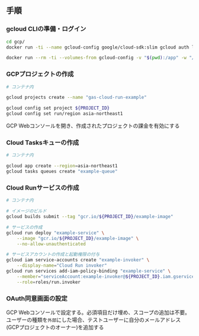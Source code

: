 ## 手順

### gcloud CLIの準備・ログイン

```sh
cd gcp/
docker run -ti --name gcloud-config google/cloud-sdk:slim gcloud auth login # プロンプトに従う

docker run --rm -ti --volumes-from gcloud-config -v "$(pwd):/app" -w "/app" google/cloud-sdk:slim # コンテナに入る
```

### GCPプロジェクトの作成

```sh
# コンテナ内

gcloud projects create --name "gas-cloud-run-example"

gcloud config set project ${PROJECT_ID}
gcloud config set run/region asia-northeast1
```

GCP Webコンソールを開き、作成されたプロジェクトの課金を有効にする

### Cloud Tasksキューの作成

```sh
# コンテナ内

gcloud app create --region=asia-northeast1
gcloud tasks queues create "example-queue"
```

### Cloud Runサービスの作成

```sh
# コンテナ内

# イメージのビルド
gcloud builds submit --tag "gcr.io/${PROJECT_ID}/example-image"

# サービスの作成
gcloud run deploy "example-service" \
    --image "gcr.io/${PROJECT_ID}/example-image" \
    --no-allow-unauthenticated

# サービスアカウントの作成と起動権限の付与
gcloud iam service-accounts create "example-invoker" \
    --display-name="Cloud Run invoker"
gcloud run services add-iam-policy-binding "example-service" \
    --member="serviceAccount:example-invoker@${PROJECT_ID}.iam.gserviceaccount.com" \
    --role=roles/run.invoker
```

### OAuth同意画面の設定

GCP Webコンソールで設定する。必須項目だけ埋め、スコープの追加は不要。ユーザーの種類を`外部`にした場合、テストユーザーに自分のメールアドレス(GCPプロジェクトのオーナー)を追加する
